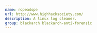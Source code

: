 ```yaml
---
name: ropeadope
url: http://www.highhacksociety.com/
description: A linux log cleaner.
group: blackarch blackarch-anti-forensic
---
```


